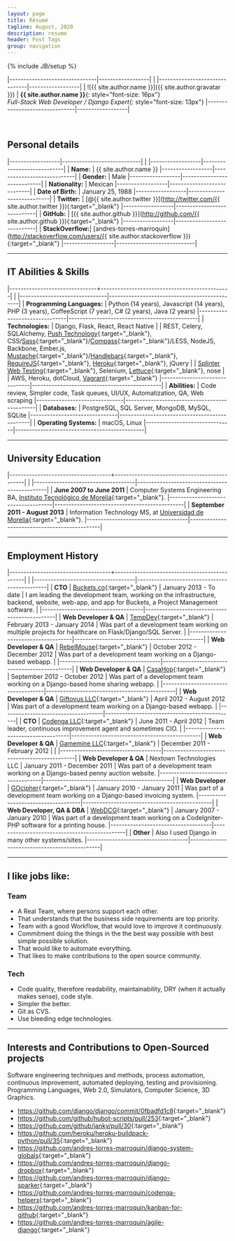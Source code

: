```yaml
---
layout: page
title: Résumé
tagline: August, 2020
description: resume
header: Post Tags
group: navigation
---
```

{% include JB/setup %}


|-------------------------------|------------------|
|
|-------------------------------|------------------|
| ![{{ site.author.name }}]({{ site.author.gravatar }}) | **{{ site.author.name }}**{: style="font-size: 16px"}<br/>*Full-Stack Web Developer / Django Expert*{: style="font-size: 13px"}
|-------------------------------|------------------|

<br/>

## Personal details

|------------------|----------------------------|
|
|------------------|----------------------------|
| **Name:**        | {{ site.author.name }}
|------------------|----------------------------|
| **Gender:**      | Male
|------------------|----------------------------|
| **Nationality:** | Mexican
|------------------|----------------------------|
| **Date of Birth:** | January 25, 1988
|------------------|----------------------------|
| **Twitter:**     | [@{{ site.author.twitter }}](http://twitter.com/{{ site.author.twitter }}){:target="_blank"}
|------------------|----------------------------|
| **GitHub:**      | [{{ site.author.github }}](http://github.com/{{ site.author.github }}){:target="_blank"}
|------------------|----------------------------|
| **StackOverflow:**| [andres-torres-marroquin](http://stackoverflow.com/users/{{ site.author.stackoverflow }}){:target="_blank"}
|------------------|----------------------------|

---------

## IT Abilities & Skills

|-------------------------------+----------------------------------------------|
|
|-------------------------------|----------------------------------------------|
| **Programming Languages:**    | Python (14 years), Javascript (14 years), PHP (3 years), CoffeeScript (7 year), C# (2 years), Java (2 years)
|-------------------------------|----------------------------------------------|
| **Technologies:**             | Django, Flask, React, React Native
|                               | REST, Celery, SQLAlchemy, [Push Technology](http://en.wikipedia.org/wiki/Push_technology){:target="_blank"}, CSS/[Sass](http://sass-lang.com/){:target="_blank"}/[Compass](http://compass-style.org/){:target="_blank"}/LESS, NodeJS, Backbone, Ember.js, [Mustache](http://mustache.github.com/){:target="_blank"}/[Handlebars](http://handlebarsjs.com/){:target="_blank"}, [RequireJS](http://requirejs.org/){:target="_blank"}, [Heroku](http://www.heroku.com/){:target="_blank"}, jQuery
|                               | [Splinter Web Testing](http://splinter.cobrateam.info/){:target="_blank"}, Selenium, [Lettuce](http://lettuce.it/){:target="_blank"}, nose
|                               | AWS, Heroku, dotCloud, [Vagrant](http://www.vagrantup.com/){:target="_blank"}
|-------------------------------|----------------------------------------------|
| **Abilities:**                | Code review, Simpler code, Task queues, UI/UX, Automatization, QA, Web scraping
|-------------------------------|----------------------------------------------|
| **Databases:**                | PostgreSQL, SQL Server, MongoDB, MySQL, SQLite
|-------------------------------|----------------------------------------------|
| **Operating Systems:**        | macOS, Linux
|-------------------------------|----------------------------------------------|

---------

## University Education

|------------------------------------+----------------------------------------------|
|
|------------------------------------|----------------------------------------------|
| **June 2007 to June 2011**         | Computer Systems Engineering BA, [Instituto Tecnológico de Morelia](http://www.itmorelia.edu.mx/){:target="_blank"}.
|------------------------------------|----------------------------------------------|
| **September 2011 - August 2013**   | Information Technology MS, at [Universidad de Morelia](http://udemorelia.edu.mx/){:target="_blank"}.
|------------------------------------|----------------------------------------------|

---------

## Employment History

|------------------------------------+----------------------------------------------|
|
|------------------------------------|----------------------------------------------|
| **CTO**             | [Buckets.co](https://www.buckets.co){:target="_blank"}
| January 2013 - To date       | I am leading the development team, working on the infrastructure, backend, website, web-app, and app for Buckets, a Project Management software. |
|------------------------------------|----------------------------------------------|
| **Web Developer & QA**             | [TempDev](http://tempdev.com){:target="_blank"}
| February 2013 - January 2014       | Was part of a development team working on multiple projects for healthcare on Flask/Django/SQL Server. |
|------------------------------------|----------------------------------------------|
| **Web Developer & QA**             | [RebelMouse](http://rebelmouse.com){:target="_blank"}
| October 2012 - December 2012       | Was part of a development team working on a Django-based webapp. |
|------------------------------------|----------------------------------------------|
| **Web Developer & QA**             | [CasaHop](http://casahop.com){:target="_blank"}
| September 2012 - October 2012      | Was part of a development team working on a Django-based home sharing webapp. |
|------------------------------------|----------------------------------------------|
| **Web Developer & QA**             | [Giftovus LLC](http://giftovus.com){:target="_blank"}
| April 2012 - August 2012           | Was part of a development team working on a Django-based webapp. |
|------------------------------------|----------------------------------------------|
| **CTO**                            | [Codenga LLC](http://codenga.com){:target="_blank"}
| June 2011 - April 2012             | Team leader, continuous improvement agent and sometimes CIO. |
|------------------------------------|----------------------------------------------|
| **Web Developer & QA**             | [Gamemine LLC](http://gamemine.com){:target="_blank"}
| December 2011 - February 2012      | |
|------------------------------------|----------------------------------------------|
| **Web Developer & QA**             | Nextown Technologies LLC
| January 2011 - December 2011       | Was part of a development team working on a Django-based penny auction website.
|------------------------------------|----------------------------------------------|
| **Web Developer**                  | [GOcipher](http://www.gocipher.com/){:target="_blank"}
| January 2010 - January 2011        | Was part of a development team working on a Django-based invoicing system.
|------------------------------------|----------------------------------------------|
| **Web Developer, QA & DBA**        | [WebDCG](http://webdcg.com){:target="_blank"}
| January 2007 - January 2010        | Was part of a development team working on a CodeIgniter-PHP software for a printing house.
|------------------------------------|----------------------------------------------|
| **Other**                          | Also I used Django in many other systems/sites.
|------------------------------------|----------------------------------------------|

---------

## I like jobs like:

### Team
 - A Real Team, where persons support each other.
 - That understands that the business side requirements are top priority.
 - Team with a good Workflow, that would love to improve it continuously.
 - Commitment doing the things in the the best way possible with best simple possible solution.
 - That would like to automate everything.
 - That likes to make contributions to the open source community.

### Tech
 - Code quality, therefore readability, maintainability, DRY (when it actually makes sense), code style.
 - Simpler the better.
 - Git as CVS.
 - Use bleeding edge technologies. 

---------

## Interests and Contributions to Open-Sourced projects

Software engineering techniques and methods, process automation, continuous improvement, automated deploying, testing and provisioning. Programming Languages, Web 2.0, Simulators, Computer Science, 3D Graphics.

 - <https://github.com/django/django/commit/0fbadfd1c8>{:target="_blank"}
 - <https://github.com/github/hubot-scripts/pull/253>{:target="_blank"}
 - <https://github.com/github/janky/pull/30>{:target="_blank"}
 - <https://github.com/heroku/heroku-buildpack-python/pull/35>{:target="_blank"}
 - <https://github.com/andres-torres-marroquin/django-system-globals>{:target="_blank"}
 - <https://github.com/andres-torres-marroquin/django-dropbox>{:target="_blank"}
 - <https://github.com/andres-torres-marroquin/django-sparker>{:target="_blank"}
 - <https://github.com/andres-torres-marroquin/codenga-helpers>{:target="_blank"}
 - <https://github.com/andres-torres-marroquin/kanban-for-github>{:target="_blank"}
 - <https://github.com/andres-torres-marroquin/agile-django>{:target="_blank"}
